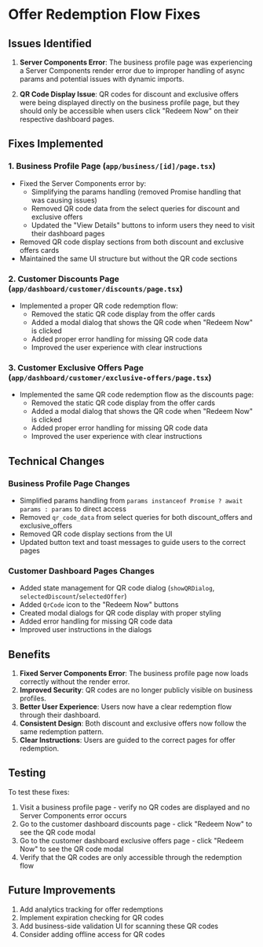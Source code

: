 # Offer Redemption Flow Fixes

## Issues Identified

1. **Server Components Error**: The business profile page was experiencing a Server Components render error due to improper handling of async params and potential issues with dynamic imports.

2. **QR Code Display Issue**: QR codes for discount and exclusive offers were being displayed directly on the business profile page, but they should only be accessible when users click "Redeem Now" on their respective dashboard pages.

## Fixes Implemented

### 1. Business Profile Page (`app/business/[id]/page.tsx`)
- Fixed the Server Components error by:
  - Simplifying the params handling (removed Promise handling that was causing issues)
  - Removed QR code data from the select queries for discount and exclusive offers
  - Updated the "View Details" buttons to inform users they need to visit their dashboard pages
- Removed QR code display sections from both discount and exclusive offers cards
- Maintained the same UI structure but without the QR code sections

### 2. Customer Discounts Page (`app/dashboard/customer/discounts/page.tsx`)
- Implemented a proper QR code redemption flow:
  - Removed the static QR code display from the offer cards
  - Added a modal dialog that shows the QR code when "Redeem Now" is clicked
  - Added proper error handling for missing QR code data
  - Improved the user experience with clear instructions

### 3. Customer Exclusive Offers Page (`app/dashboard/customer/exclusive-offers/page.tsx`)
- Implemented the same QR code redemption flow as the discounts page:
  - Removed the static QR code display from the offer cards
  - Added a modal dialog that shows the QR code when "Redeem Now" is clicked
  - Added proper error handling for missing QR code data
  - Improved the user experience with clear instructions

## Technical Changes

### Business Profile Page Changes
- Simplified params handling from `params instanceof Promise ? await params : params` to direct access
- Removed `qr_code_data` from select queries for both discount_offers and exclusive_offers
- Removed QR code display sections from the UI
- Updated button text and toast messages to guide users to the correct pages

### Customer Dashboard Pages Changes
- Added state management for QR code dialog (`showQRDialog`, `selectedDiscount`/`selectedOffer`)
- Added `QrCode` icon to the "Redeem Now" buttons
- Created modal dialogs for QR code display with proper styling
- Added error handling for missing QR code data
- Improved user instructions in the dialogs

## Benefits

1. **Fixed Server Components Error**: The business profile page now loads correctly without the render error.
2. **Improved Security**: QR codes are no longer publicly visible on business profiles.
3. **Better User Experience**: Users now have a clear redemption flow through their dashboard.
4. **Consistent Design**: Both discount and exclusive offers now follow the same redemption pattern.
5. **Clear Instructions**: Users are guided to the correct pages for offer redemption.

## Testing

To test these fixes:
1. Visit a business profile page - verify no QR codes are displayed and no Server Components error occurs
2. Go to the customer dashboard discounts page - click "Redeem Now" to see the QR code modal
3. Go to the customer dashboard exclusive offers page - click "Redeem Now" to see the QR code modal
4. Verify that the QR codes are only accessible through the redemption flow

## Future Improvements

1. Add analytics tracking for offer redemptions
2. Implement expiration checking for QR codes
3. Add business-side validation UI for scanning these QR codes
4. Consider adding offline access for QR codes